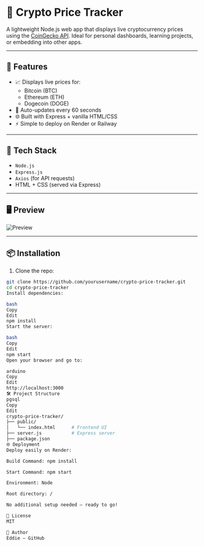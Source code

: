 # 💸 Crypto Price Tracker

A lightweight Node.js web app that displays live cryptocurrency prices using the [CoinGecko API](https://www.coingecko.com/en/api). Ideal for personal dashboards, learning projects, or embedding into other apps.

---

## 🚀 Features

- 📈 Displays live prices for:
  - Bitcoin (BTC)
  - Ethereum (ETH)
  - Dogecoin (DOGE)
- 🔁 Auto-updates every 60 seconds
- 🌐 Built with Express + vanilla HTML/CSS
- ⚡ Simple to deploy on Render or Railway

---

## 🧰 Tech Stack

- `Node.js`
- `Express.js`
- `Axios` (for API requests)
- HTML + CSS (served via Express)

---

## 🖥️ Preview

![Preview](https://via.placeholder.com/800x400.png?text=Crypto+Price+Tracker+Demo)

---

## 📦 Installation

1. Clone the repo:
```bash
git clone https://github.com/yourusername/crypto-price-tracker.git
cd crypto-price-tracker
Install dependencies:

bash
Copy
Edit
npm install
Start the server:

bash
Copy
Edit
npm start
Open your browser and go to:

arduino
Copy
Edit
http://localhost:3000
🛠️ Project Structure
pgsql
Copy
Edit
crypto-price-tracker/
├── public/
│   └── index.html      # Frontend UI
├── server.js           # Express server
├── package.json
🌐 Deployment
Deploy easily on Render:

Build Command: npm install

Start Command: npm start

Environment: Node

Root directory: /

No additional setup needed — ready to go!

📄 License
MIT

👤 Author
Eddie — GitHub
